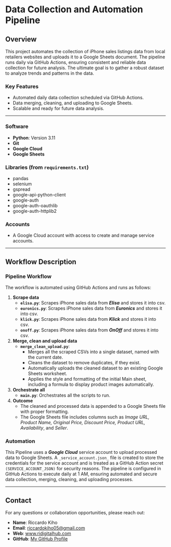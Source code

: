 # Data Collection and Automation Pipeline

## Overview
This project automates the collection of iPhone sales listings data from local retailers websites and uploads it to a Google Sheets document. The pipeline runs daily via GitHub Actions, ensuring consistent and reliable data collection for future analysis. The ultimate goal is to gather a robust dataset to analyze trends and patterns in the data.

### Key Features
- Automated daily data collection scheduled via GitHub Actions.
- Data merging, cleaning, and uploading to Google Sheets.
- Scalable and ready for future data analysis.

---


### Software 
- **Python**: Version 3.11
- **Git**
- **Google Cloud**
- **Google Sheets**

### Libraries (from `requirements.txt`)
- pandas
- selenium
- gspread
- google-api-python-client
- google-auth
- google-auth-oauthlib
- google-auth-httplib2

### Accounts
- A Google Cloud account with access to create and manage service accounts.

---

## Workflow Description

### Pipeline Workflow
The workflow is automated using GitHub Actions and runs as follows:
1. **Scrape data**
   - **`elisa.py`**: Scrapes iPhone sales data from _**Elisa**_ and stores it into csv.
   - **`euronics.py`**: Scrapes iPhone sales data from _**Euronics**_ and stores it into csv.
   - **`klick.py`**: Scrapes iPhone sales data from _**Klick**_ and stores it into csv.
   - **`onoff.py`**: Scrapes iPhone sales data from _**OnOff**_ and stores it into csv.
2. **Merge, clean and upload data**
   -  **`merge_clean_upload.py`**: 
      - Merges all the scraped CSVs into a single dataset, named with the current date. 
      - Cleans the dataset to remove duplicates, if they exist.
      - Automatically uploads the cleaned dataset to an existing Google Sheets worksheet.
      - Applies the style and formatting of the initial Main sheet, including a formula to display product images automatically.
3. **Orchestrate all**
      - **`main.py`**: Orchestrates all the scripts to run.  
4. **Outcome**
      - The cleaned and processed data is appended to a Google Sheets file with proper formatting.
      - The Google Sheets file includes columns such as _Image URL, Product Name, Original Price, Discount Price, Product URL, Availability_, and _Seller_.
### Automation
This Pipeline uses a _**Google Cloud**_ service account to upload processed data to Google Sheets. A `_service_account.json_` file is created to store the credentials for the service account and is treated as a GitHub Action secret `(SERVICE_ACCOUNT_JSON)` for security reasons. The pipeline is configured in GitHub Actions to execute daily at 1 AM, ensuring automated and secure data collection, merging, cleaning, and uploading processes.

---


## Contact
For any questions or collaboration opportunities, please reach out:
- **Name**: Riccardo Kiho
- **Email**: riccardokiho05@gmail.com
- **Web**: www.ridigitalhub.com
- **GitHub**: [My GitHub Profile](https://github.com/LeivaLinnase)

